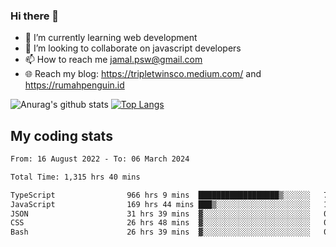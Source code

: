 ### Hi there 👋

<!--
**padepokanpenguin/padepokanpenguin** is a ✨ _special_ ✨ repository because its `README.md` (this file) appears on your GitHub profile.
-->

- 🌱 I’m currently learning  web development
- 👯 I’m looking to collaborate on javascript developers
- 📫 How to reach me jamal.psw@gmail.com
- 🌐 Reach my blog:
   https://tripletwinsco.medium.com/ and
   https://rumahpenguin.id

![Anurag's github stats](https://github-readme-stats.vercel.app/api?username=padepokanpenguin&count_private=true&disable_animations=false&show_icons=true&theme=default)
[![Top Langs](https://github-readme-stats.vercel.app/api/top-langs/?username=padepokanpenguin&theme=default&layout=compact)](https://github.com/padepokanpenguin)

## My coding stats

<!--START_SECTION:waka-->

```txt
From: 16 August 2022 - To: 06 March 2024

Total Time: 1,315 hrs 40 mins

TypeScript                966 hrs 9 mins  ██████████████████▒░░░░░░   73.43 %
JavaScript                169 hrs 44 mins ███▒░░░░░░░░░░░░░░░░░░░░░   12.90 %
JSON                      31 hrs 39 mins  ▓░░░░░░░░░░░░░░░░░░░░░░░░   02.41 %
CSS                       26 hrs 48 mins  ▓░░░░░░░░░░░░░░░░░░░░░░░░   02.04 %
Bash                      26 hrs 39 mins  ▓░░░░░░░░░░░░░░░░░░░░░░░░   02.03 %
```

<!--END_SECTION:waka-->


